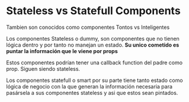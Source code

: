 # Stateless vs Statefull Components

Tambien son conocidos como componentes Tontos vs Inteligentes

Los componentes Stateless o dummy, son componentes que no tienen lógica dentro y por tanto no manejan un estado. **Su unico cometido es puntar la información que le viene por props**

Estos componentes podrían tener una callback function del padre como prop. Siguen siendo stateless.

Los componentes statefull o smart por su parte tiene tanto estado como lógica de negocio con la que generan la información necesaria para pasársela a sus componentes stateless y asi que estos sean pintados.
